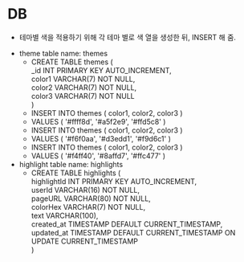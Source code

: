 DB
==

- 테마별 색을 적용하기 위해 각 테마 별로 색 열을 생성한 뒤, INSERT 해 줌.
* theme table name: themes
    * CREATE TABLE themes (  
        _id INT PRIMARY KEY AUTO_INCREMENT,  
        color1 VARCHAR(7) NOT NULL,  
        color2 VARCHAR(7) NOT NULL,  
        color3 VARCHAR(7) NOT NULL  
    )
    * INSERT INTO themes ( color1, color2, color3 )
    * VALUES ( '#ffff8d', '#a5f2e9', '#ffd5c8' )
    * INSERT INTO themes ( color1, color2, color3 )
    * VALUES ( '#f6f0aa', '#d3edd1', '#f9d6c1' )
    * INSERT INTO themes ( color1, color2, color3 )
    * VALUES ( '#f4ff40', '#8affd7', '#ffc477' )
* highlight table name: highlights
    * CREATE TABLE highlights (  
        highlightId INT PRIMARY KEY AUTO_INCREMENT,  
        userId VARCHAR(16) NOT NULL,  
        pageURL VARCHAR(80) NOT NULL,  
        colorHex VARCHAR(7) NOT NULL,  
        text VARCHAR(100),  
        created_at TIMESTAMP DEFAULT CURRENT_TIMESTAMP,  
        updated_at TIMESTAMP DEFAULT CURRENT_TIMESTAMP ON UPDATE  CURRENT_TIMESTAMP  
    )